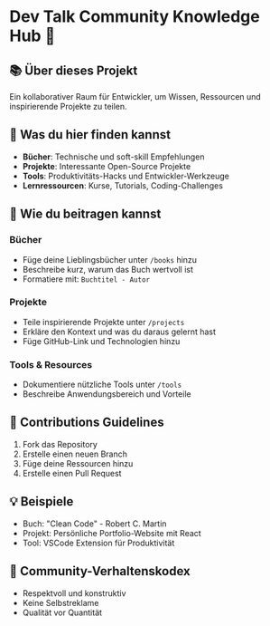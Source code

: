 # Dev Talk Community Knowledge Hub 🚀

## 📚 Über dieses Projekt

Ein kollaborativer Raum für Entwickler, um Wissen, Ressourcen und inspirierende Projekte zu teilen.

## 🌟 Was du hier finden kannst

- **Bücher**: Technische und soft-skill Empfehlungen
- **Projekte**: Interessante Open-Source Projekte
- **Tools**: Produktivitäts-Hacks und Entwickler-Werkzeuge
- **Lernressourcen**: Kurse, Tutorials, Coding-Challenges

## 🤝 Wie du beitragen kannst

### Bücher

- Füge deine Lieblingsbücher unter `/books` hinzu
- Beschreibe kurz, warum das Buch wertvoll ist
- Formatiere mit: `Buchtitel - Autor`

### Projekte

- Teile inspirierende Projekte unter `/projects`
- Erkläre den Kontext und was du daraus gelernt hast
- Füge GitHub-Link und Technologien hinzu

### Tools & Resources

- Dokumentiere nützliche Tools unter `/tools`
- Beschreibe Anwendungsbereich und Vorteile

## 🔧 Contributions Guidelines

1. Fork das Repository
2. Erstelle einen neuen Branch
3. Füge deine Ressourcen hinzu
4. Erstelle einen Pull Request

## 💡 Beispiele

- Buch: "Clean Code" - Robert C. Martin
- Projekt: Persönliche Portfolio-Website mit React
- Tool: VSCode Extension für Produktivität

## 📢 Community-Verhaltenskodex

- Respektvoll und konstruktiv
- Keine Selbstreklame
- Qualität vor Quantität
